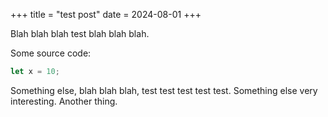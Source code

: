 +++
title = "test post"
date = 2024-08-01
+++

Blah blah blah test blah blah blah.

Some source code: 
```rust
let x = 10;
```

Something else, blah blah blah, test test test test test. Something else
very interesting. Another thing.
